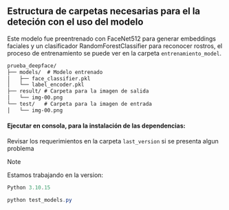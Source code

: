 ## Estructura de carpetas necesarias para el la deteción con el uso del modelo
Este modelo fue  preentrenado con FaceNet512 para generar embeddings faciales y un clasificador RandomForestClassifier para reconocer rostros, el proceso de entrenamiento se puede ver en la carpeta `entrenamiento_model`.
```txt
prueba_deepface/
├── models/  # Modelo entrenado
│   ├── face_classifier.pkl
│   └── label_encoder.pkl
├── result/ # Carpeta para la imagen de salida
│   └── img-00.png
└── test/   # Carpeta para la imagen de entrada
│   └── img-00.png
```

#### Ejecutar en consola, para la instalación de las dependencias:
Revisar los requerimientos en la carpeta `last_version` si se presenta algun problema
>[!NOTE] 
>Estamos trabajando en la version:
>```powershell
>Python 3.10.15
>```

```powershell
python test_models.py
```